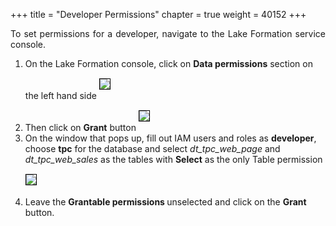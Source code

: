 +++
title = "Developer Permissions"
chapter = true
weight = 40152
+++

<div style="text-align: justify">
  To set permissions for a developer, navigate to the Lake Formation service console.
  <div style="text-align: left">
    <ol>
      <li>On the Lake Formation console, click on <b>Data permissions</b> section on the left hand side <img src="/images/DataPermissions.png" style="margin:15px 0px; border:1px solid black"/>
      </li>
      <li>Then click on <b>Grant</b> button <img src="/images/DataPermissions-Grant.png" style="margin:15px 0px; border:1px solid black"/>
      </li>
      <li>On the window that pops up, fill out IAM users and roles as <b>developer</b>, choose <b>tpc</b> for the database and select <i>dt_tpc_web_page</i> and <i>dt_tpc_web_sales</i> as the tables with <b>Select</b> as the only Table permission <img src="/images/developer-perms.png" style="margin:15px 0px; border:1px solid black"/></li>
      <li>Leave the <b> Grantable permissions </b> unselected and click on the <b>Grant</b> button.</li>
    </ol>
  </div>
</div>
